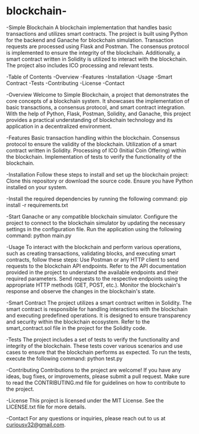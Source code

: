 # blockchain-
-Simple Blockchain
A blockchain implementation that handles basic transactions and utilizes smart contracts. The project is built using Python for the backend and Ganache for blockchain simulation. Transaction requests are processed using Flask and Postman. The consensus protocol is implemented to ensure the integrity of the blockchain. Additionally, a smart contract written in Solidity is utilized to interact with the blockchain. The project also includes ICO processing and relevant tests.

-Table of Contents
-Overview
-Features
-Installation
-Usage
-Smart Contract
-Tests
-Contributing
-License
-Contact

-Overview
Welcome to Simple Blockchain, a project that demonstrates the core concepts of a blockchain system.
It showcases the implementation of basic transactions, a consensus protocol, and smart contract integration. 
With the help of Python, Flask, Postman, Solidity, and Ganache, this project provides a practical understanding of blockchain technology and its application in a decentralized environment.

-Features
Basic transaction handling within the blockchain.
Consensus protocol to ensure the validity of the blockchain.
Utilization of a smart contract written in Solidity.
Processing of ICO (Initial Coin Offering) within the blockchain.
Implementation of tests to verify the functionality of the blockchain.

-Installation
Follow these steps to install and set up the blockchain project:
Clone this repository or download the source code.
Ensure you have Python installed on your system.

-Install the required dependencies by running the following command:
pip install -r requirements.txt

-Start Ganache or any compatible blockchain simulator.
Configure the project to connect to the blockchain simulator by updating the necessary settings in the configuration file.
Run the application using the following command:
python main.py

-Usage
To interact with the blockchain and perform various operations, such as creating transactions, validating blocks, and executing smart contracts, follow these steps:
Use Postman or any HTTP client to send requests to the blockchain API endpoints.
Refer to the API documentation provided in the project to understand the available endpoints and their required parameters.
Send requests to the respective endpoints using the appropriate HTTP methods (GET, POST, etc.).
Monitor the blockchain's response and observe the changes in the blockchain's state.

-Smart Contract
The project utilizes a smart contract written in Solidity. 
The smart contract is responsible for handling interactions with the blockchain and executing predefined operations. 
It is designed to ensure transparency and security within the blockchain ecosystem. 
Refer to the smart_contract.sol file in the project for the Solidity code.

-Tests
The project includes a set of tests to verify the functionality and integrity of the blockchain. 
These tests cover various scenarios and use cases to ensure that the blockchain performs as expected. To run the tests, execute the following command:
python test.py

-Contributing
Contributions to the project are welcome! If you have any ideas, bug fixes, or improvements, please submit a pull request. Make sure to read the CONTRIBUTING.md file for guidelines on how to contribute to the project.

-License
This project is licensed under the MIT License. See the LICENSE.txt file for more details.

-Contact
For any questions or inquiries, please reach out to us at curiousv32@gmail.com.

